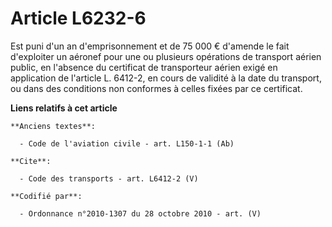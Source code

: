 # Article L6232-6

Est puni d'un an d'emprisonnement et de 75 000 € d'amende le fait d'exploiter un aéronef pour une ou plusieurs opérations de
transport aérien public, en l'absence du certificat de transporteur aérien exigé en application de l'article L. 6412-2, en
cours de validité à la date du transport, ou dans des conditions non conformes à celles fixées par ce certificat.

**Liens relatifs à cet article**

	**Anciens textes**:

	  - Code de l'aviation civile - art. L150-1-1 (Ab)

	**Cite**:

	  - Code des transports - art. L6412-2 (V)

	**Codifié par**:

	  - Ordonnance n°2010-1307 du 28 octobre 2010 - art. (V)
